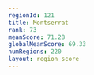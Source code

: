 ```yaml
---
regionId: 121
title: Montserrat
rank: 73
meanScore: 71.28
globalMeanScore: 69.33
numRegions: 220
layout: region_score
---
```

